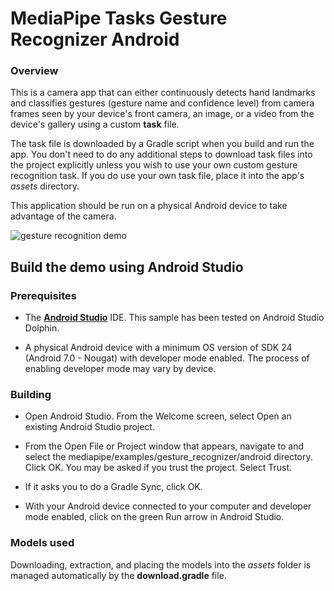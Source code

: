 
# MediaPipe Tasks Gesture Recognizer Android

### Overview

This is a camera app that can either continuously detects hand landmarks and classifies gestures (gesture name and confidence level) from camera frames seen by your device's front camera, an image, or a video from the device's gallery using a custom **task** file.

The task file is downloaded by a Gradle script when you build and run the app. You don't need to do any additional steps to download task files into the project explicitly unless you wish to use your own custom gesture recognition task. If you do use your own task file, place it into the app's *assets* directory.

This application should be run on a physical Android device to take advantage of the camera.

![gesture recognition demo](gesturerec.gif?raw=true "Gesture Recognition Demo")


## Build the demo using Android Studio

### Prerequisites

*   The **[Android Studio](https://developer.android.com/studio/index.html)** IDE. This sample has been tested on Android Studio Dolphin.

*   A physical Android device with a minimum OS version of SDK 24 (Android 7.0 -
    Nougat) with developer mode enabled. The process of enabling developer mode
    may vary by device.

### Building

*   Open Android Studio. From the Welcome screen, select Open an existing
    Android Studio project.

*   From the Open File or Project window that appears, navigate to and select
    the mediapipe/examples/gesture_recognizer/android directory. Click OK. You may
    be asked if you trust the project. Select Trust.

*   If it asks you to do a Gradle Sync, click OK.

*   With your Android device connected to your computer and developer mode
    enabled, click on the green Run arrow in Android Studio.

### Models used

Downloading, extraction, and placing the models into the *assets* folder is
managed automatically by the **download.gradle** file.
